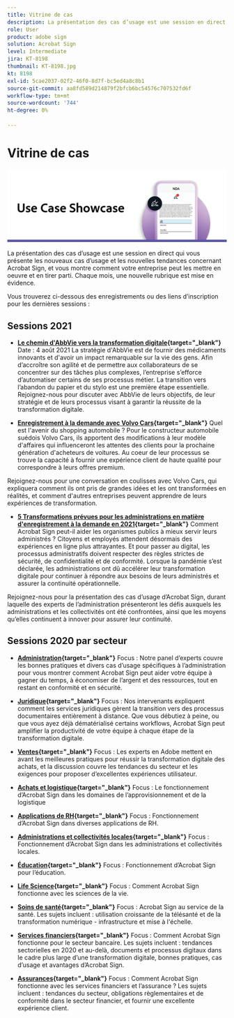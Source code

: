 ```yaml
---
title: Vitrine de cas
description: La présentation des cas d’usage est une session en direct qui vous présente les nouveaux cas d’usage et les nouvelles tendances concernant Acrobat Sign, et vous montre comment votre entreprise peut les mettre en oeuvre et en tirer parti
role: User
product: adobe sign
solution: Acrobat Sign
level: Intermediate
jira: KT-8198
thumbnail: KT-8198.jpg
kt: 8198
exl-id: 5cae2037-02f2-46f0-8d7f-bc5ed4a8c8b1
source-git-commit: aa8fd589d214879f2bfcb6bc54576c707532fd6f
workflow-type: tm+mt
source-wordcount: '744'
ht-degree: 0%

---
```


# Vitrine de cas

![bannière cas d’usage](../assets/UCSC_Rebrand.png)

La présentation des cas d’usage est une session en direct qui vous présente les nouveaux cas d’usage et les nouvelles tendances concernant Acrobat Sign, et vous montre comment votre entreprise peut les mettre en oeuvre et en tirer parti. Chaque mois, une nouvelle rubrique est mise en évidence.

Vous trouverez ci-dessous des enregistrements ou des liens d’inscription pour les dernières sessions :

## Sessions 2021

* **[Le chemin d&#39;AbbVie vers la transformation digitale](https://use-case-showcase-with-abbvie.joinus.adobeevents.com/){target="_blank"}**
Date : 4 août 2021 La stratégie d&#39;AbbVie est de fournir des médicaments innovants et d&#39;avoir un impact remarquable sur la vie des gens. Afin d’accroître son agilité et de permettre aux collaborateurs de se concentrer sur des tâches plus complexes, l’entreprise s’efforce d’automatiser certains de ses processus métier. La transition vers l’abandon du papier et du stylo est une première étape essentielle. Rejoignez-nous pour discuter avec AbbVie de leurs objectifs, de leur stratégie et de leurs processus visant à garantir la réussite de la transformation digitale.

* **[Enregistrement à la demande avec Volvo Cars](https://gateway.on24.com/wcc/eh/2172296/lp/2963219/adobe-sign-use-case-showcase%3A-featuring-volvo-cars/){target="_blank"}**
Quel est l&#39;avenir du shopping automobile ? Pour le constructeur automobile suédois Volvo Cars, ils apportent des modifications à leur modèle d&#39;affaires qui influenceront les attentes des clients pour la prochaine génération d&#39;acheteurs de voitures. Au coeur de leur processus se trouve la capacité à fournir une expérience client de haute qualité pour correspondre à leurs offres premium.

Rejoignez-nous pour une conversation en coulisses avec Volvo Cars, qui expliquera comment ils ont pris de grandes idées et les ont transformées en réalités, et comment d&#39;autres entreprises peuvent apprendre de leurs expériences de transformation.

* **[5 Transformations prévues pour les administrations en matière d&#39;enregistrement à la demande en 2021](https://gateway.on24.com/wcc/eh/2172296/lp/2790280/5-ways-government-agencies-will-transform-in-2021-/){target="_blank"}**
Comment Acrobat Sign peut-il aider les organismes publics à mieux servir leurs administrés ? Citoyens et employés attendent désormais des expériences en ligne plus attrayantes. Et pour passer au digital, les processus administratifs doivent respecter des règles strictes de sécurité, de confidentialité et de conformité. Lorsque la pandémie s’est déclarée, les administrations ont dû accélérer leur transformation digitale pour continuer à répondre aux besoins de leurs administrés et assurer la continuité opérationnelle.

Rejoignez-nous pour la présentation des cas d’usage d’Acrobat Sign, durant laquelle des experts de l’administration présenteront les défis auxquels les administrations et les collectivités ont été confrontées, ainsi que les moyens qu’elles continuent à innover pour assurer leur continuité.

## Sessions 2020 par secteur

* **[Administration](https://event.on24.com/wcc/r/2790280/7FFF27458A6834FDF8C73C5149637590?partnerref=EXL){target="_blank"}**
Focus : Notre panel d’experts couvre les bonnes pratiques et divers cas d’usage spécifiques à l’administration pour vous montrer comment Acrobat Sign peut aider votre équipe à gagner du temps, à économiser de l’argent et des ressources, tout en restant en conformité et en sécurité.

* **[Juridique](https://event.on24.com/wcc/r/2634329/292CA0B317E56600A114508CC55376BF?partnerref=EXL){target="_blank"}**
Focus : Nos intervenants expliquent comment les services juridiques gèrent la transition vers des processus documentaires entièrement à distance. Que vous débutiez à peine, ou que vous ayez déjà dématérialisé certains workflows, Acrobat Sign peut amplifier la productivité de votre équipe à chaque étape de la transformation digitale.

* **[Ventes](https://acrobat.adobe.com/us/en/business/webinars/adobe-sign-use-case-showcase-sales.html){target="_blank"}**
Focus : Les experts en Adobe mettent en avant les meilleures pratiques pour réussir la transformation digitale des achats, et la discussion couvre les tendances du secteur et les exigences pour proposer d’excellentes expériences utilisateur.

* **[Achats et logistique](https://event.on24.com/wcc/r/2514418/278FB6F16C198E2B866CF487AF9514F6){target="_blank"}**
Focus : Le fonctionnement d’Acrobat Sign dans les domaines de l’approvisionnement et de la logistique

* **[Applications de RH](https://event.on24.com/wcc/r/2351937/D9E34A102F309DFCAF0D07D5192BD66D){target="_blank"}**
Focus : Fonctionnement d’Acrobat Sign dans diverses applications de RH.

* **[Administrations et collectivités locales](https://event.on24.com/wcc/r/2351937/D9E34A102F309DFCAF0D07D5192BD66D){target="_blank"}**
Focus : Fonctionnement d’Acrobat Sign dans les administrations et collectivités locales.

* **[Éducation](https://event.on24.com/wcc/r/2241711/762243D5EE65DAC44D3AE7BCCD3388A7){target="_blank"}**
Focus : Fonctionnement d’Acrobat Sign pour l’éducation.

* **[Life Science](https://event.on24.com/wcc/r/2204781/2C266134D08DDE48E17C77746F192AA6){target="_blank"}**
Focus : Comment Acrobat Sign fonctionne avec les sciences de la vie.

* **[Soins de santé](https://event.on24.com/wcc/r/2202626/1D60C42BD396AE273CB09CF53F1051BE){target="_blank"}**
Focus : Acrobat Sign au service de la santé. Les sujets incluent : utilisation croissante de la télésanté et de la transformation numérique - infrastructure et mise à l&#39;échelle.

* **[Services financiers](https://event.on24.com/wcc/r/2177152/40A4315A5D32F21AFB5EB03E25C15992){target="_blank"}**
Focus : Comment Acrobat Sign fonctionne pour le secteur bancaire. Les sujets incluent : tendances sectorielles en 2020 et au-delà, documents et processus digitaux dans le cadre plus large d’une transformation digitale, bonnes pratiques, cas d’usage et avantages d’Acrobat Sign.

* **[Assurances](https://event.on24.com/wcc/r/2162717/1449ED610AD3B545004079728D9AE0F6){target="_blank"}**
Focus : Comment Acrobat Sign fonctionne avec les services financiers et l’assurance ? Les sujets incluent : tendances du secteur, obligations règlementaires et de conformité dans le secteur financier, et fournir une excellente expérience client.
